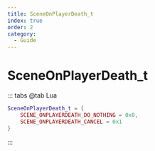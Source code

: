 ```yaml
---
title: SceneOnPlayerDeath_t
index: true
order: 2
category:
  - Guide
---
```


# SceneOnPlayerDeath_t
::: tabs
@tab Lua
```lua
SceneOnPlayerDeath_t = {
    SCENE_ONPLAYERDEATH_DO_NOTHING = 0x0,
    SCENE_ONPLAYERDEATH_CANCEL = 0x1
}
```
:::